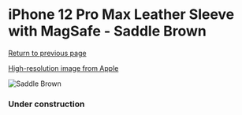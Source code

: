 # iPhone 12 Pro Max Leather Sleeve with MagSafe - Saddle Brown

[Return to previous page](/iphone_12)

[High-resolution image from Apple](https://store.storeimages.cdn-apple.com/8756/as-images.apple.com/is/MHYG3?wid=4500&hei=4500&fmt=png)

<div style="width: 384px"><img src="/everyphone/MHYG3.png" alt="Saddle Brown"></div>

### Under construction
